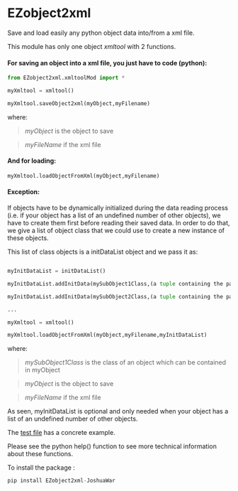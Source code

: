 # EZobject2xml
Save and load easily any python object data into/from a xml file.

This module has only one object _xmltool_ with 2 functions.

#### For saving an object into a xml file, you just have to code (python):
```python
from EZobject2xml.xmltoolMod import *

myXmltool = xmltool()

myXmltool.saveObject2xml(myObject,myFilename)
```

where:

>_myObject_ is the object to save

>_myFileName_ if the xml file

#### And for loading:
```python
myXmltool.loadObjectFromXml(myObject,myFilename)
```

#### Exception:
If objects have to be dynamically initialized during the data reading process
(i.e. if your object has a list of an undefined number of other objects), 
we have to create them first before reading their saved data.
In order to do that, we give a list of object class that we could use to create a new instance of these objects.

This list of class objects is a initDataList object and we pass it as:
```python

myInitDataList = initDataList()

myInitDataList.addInitData(mySubObject1Class,(a tuple containing the parameters to initialize this SubObject))

myInitDataList.addInitData(mySubObject2Class,(a tuple containing the parameters to initialize this SubObject))

...

myXmltool = xmltool()

myXmltool.loadObjectFromXml(myObject,myFilename,myInitDataList)
```
where:

>_mySubObject1Class_ is the class of an object which can be contained in myObject

>_myObject_ is the object to save

>_myFileName_ if the xml file

As seen, myInitDataList is optional and only needed when your object has a list of an undefined number of other objects.

The [test file](https://github.com/JoshuaWar/EZobject2xml/tree/master/tests "test file") has a concrete example.

Please see the python help() function to see more technical information about these functions.

To install the package :
```python
pip install EZobject2xml-JoshuaWar
```
